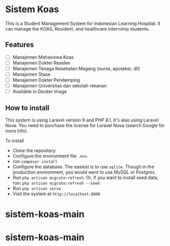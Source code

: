 # Sistem Koas
This is a Student Management System for Indonesian Learning Hospital. It can manage the KOAS, Resident, and healthcare internship students. 

## Features

- [ ] Manajemen Mahasiswa Koas
- [ ] Manajemen Dokter Residen
- [ ] Manajemen Tenaga Kesehatan Magang (nurse, apoteker, dll)
- [ ] Manajemen Stase
- [ ] Manajemen Dokter Pendamping
- [ ] Manajemen Universitas dan sekolah rekanan
- [ ] Available in Docker image

## How to install

This system is using Laravel version 9 and PHP 8.1. It's also using Laravel Nova. You need to purchase the license for Laravel Nova (search Google for more info).

To install 
- Clone the repository
- Configure the environment file `.env`.
- run `composer install`
- Configure the database. The easiest is to use `sqlite`. Though in the production environment, you would want to use MySQL or Postgres.
- Run `php artisan migrate:refresh`. Or, if you want to install seed data, run: `php artisan migrate:refresh --seed`.  
- Run `php artisan serve`
- Visit the system at `http://localhost:8000`

# sistem-koas-main
# sistem-koas-main

